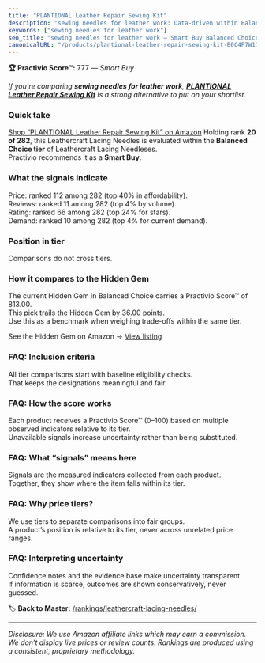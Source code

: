 ```yaml
---
title: "PLANTIONAL Leather Repair Sewing Kit"
description: "sewing needles for leather work: Data-driven within Balanced Choice ranking using the Practivio Score™. Positioned by quality, value, demand, findability, mome…"
keywords: ["sewing needles for leather work"]
seo_title: "sewing needles for leather work — Smart Buy Balanced Choice (2025)"
canonicalURL: "/products/plantional-leather-repair-sewing-kit-B0C4P7W17B/"
---
```


**🏆 Practivio Score™:** 777 — _Smart Buy_


*If you're comparing **sewing needles for leather work**, **[PLANTIONAL Leather Repair Sewing Kit](https://www.amazon.com/dp/B0C4P7W17B?tag=practivio-20)** is a strong alternative to put on your shortlist.*
### Quick take
[Shop “PLANTIONAL Leather Repair Sewing Kit” on Amazon](https://www.amazon.com/dp/B0C4P7W17B?tag=practivio-20)
Holding rank **20 of 282**, this Leathercraft Lacing Needles is evaluated within the **Balanced Choice tier** of Leathercraft Lacing Needleses.  
Practivio recommends it as a **Smart Buy**.

### What the signals indicate
Price: ranked 112 among 282 (top 40% in affordability).  
Reviews: ranked 11 among 282 (top 4% by volume).  
Rating: ranked 66 among 282 (top 24% for stars).  
Demand: ranked 10 among 282 (top 4% for current demand).

### Position in tier
Comparisons do not cross tiers.

### How it compares to the Hidden Gem
The current Hidden Gem in Balanced Choice carries a Practivio Score™ of 813.00.  
This pick trails the Hidden Gem by 36.00 points.  
Use this as a benchmark when weighing trade-offs within the same tier.  

See the Hidden Gem on Amazon → [View listing](https://www.amazon.com/dp/B0894S496F?tag=practivio-20)

### FAQ: Inclusion criteria
All tier comparisons start with baseline eligibility checks.  
That keeps the designations meaningful and fair.

### FAQ: How the score works
Each product receives a Practivio Score™ (0–100) based on multiple observed indicators relative to its tier.  
Unavailable signals increase uncertainty rather than being substituted.

### FAQ: What “signals” means here
Signals are the measured indicators collected from each product.  
Together, they show where the item falls within its tier.

### FAQ: Why price tiers?
We use tiers to separate comparisons into fair groups.  
A product’s position is relative to its tier, never across unrelated price ranges.

### FAQ: Interpreting uncertainty
Confidence notes and the evidence base make uncertainty transparent.  
If information is scarce, outcomes are shown conservatively, never guessed.


🏷️ **Back to Master:** [/rankings/leathercraft-lacing-needles/](/rankings/leathercraft-lacing-needles/)

---
_Disclosure: We use Amazon affiliate links which may earn a commission. We don’t display live prices or review counts. Rankings are produced using a consistent, proprietary methodology._
